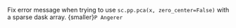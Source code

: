 Fix error message when trying to use `sc.pp.pca(x, zero_center=False)` with a sparse dask array. {smaller}`P Angerer`
